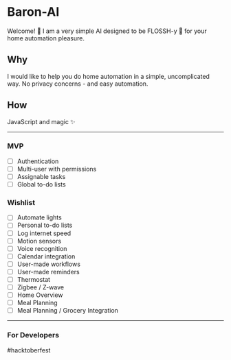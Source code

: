 # Baron-AI

Welcome! 👋 I am a very simple AI designed to be FLOSSH-y 🦷 for your home automation pleasure.

## Why
I would like to help you do home automation in a simple, uncomplicated way. No privacy concerns - and easy automation.

## How
JavaScript and magic ✨

---

### MVP
- [ ] Authentication
- [ ] Multi-user with permissions
- [ ] Assignable tasks
- [ ] Global to-do lists

### Wishlist
- [ ] Automate lights
- [ ] Personal to-do lists
- [ ] Log internet speed
- [ ] Motion sensors
- [ ] Voice recognition
- [ ] Calendar integration
- [ ] User-made workflows
- [ ] User-made reminders
- [ ] Thermostat
- [ ] Zigbee / Z-wave
- [ ] Home Overview
- [ ] Meal Planning
- [ ] Meal Planning / Grocery Integration

---

### For Developers

#hacktoberfest 